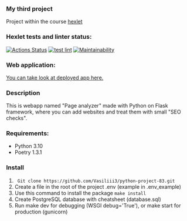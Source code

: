 ### My third project
Project within the course [hexlet](https://ru.hexlet.io/)

### Hexlet tests and linter status:
[![Actions Status](https://github.com/Vasiliii3/python-project-83/workflows/hexlet-check/badge.svg)](https://github.com/Vasiliii3/python-project-83/actions)
[![test lint](https://github.com/Vasiliii3/python-project-83/actions/workflows/lint.yml/badge.svg)](https://github.com/Vasiliii3/python-project-83/actions/workflows/lint.yml)
[![Maintainability](https://api.codeclimate.com/v1/badges/f583e6340e9ed5471984/maintainability)](https://codeclimate.com/github/Vasiliii3/python-project-83/maintainability)

### Web application:

[You can take look at deployed app here.](https://python-project-83-pageanalyzer.up.railway.app/)

### Description

This is webapp named "Page analyzer" made with Python on Flask framework,
where you can add websites and treat them with small "SEO checks".

### Requirements:

* Python 3.10
* Poetry 1.3.1

### Install
1. ` Git clone https://github.com/Vasiliii3/python-project-83.git`
2. Сreate a file in the root of the project .env (example in .env_example)
3. Use this command to install the package `make install`
4. Create PostgreSQL database with cheatsheet (database.sql)
5. Run make dev for debugging (WSGI debug='True'), or make start for production (gunicorn)